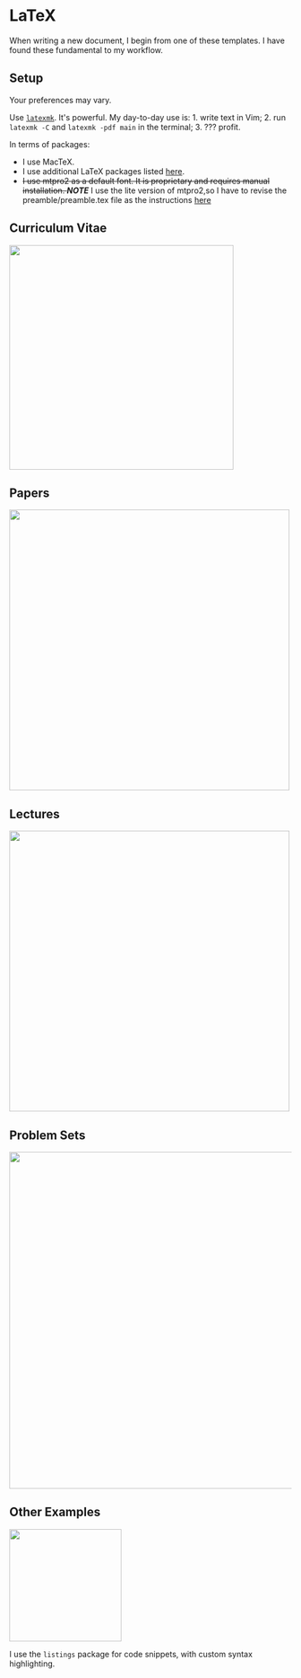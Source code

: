 # LaTeX

When writing a new document, I begin from one of these templates. I
have found these fundamental to my workflow.

## Setup

Your preferences may vary.

Use [`latexmk`](https://www.ctan.org/pkg/latexmk/?lang=en). It's
powerful. My day-to-day use is: 1. write text in Vim; 2. run `latexmk -C`
and `latexmk -pdf main` in the terminal; 3. ??? profit.

In terms of packages:

+ I use MacTeX.
+ I use additional LaTeX packages listed
  [here](https://github.com/dustinvtran/dotfiles/tree/laptop-mac/Library/texmf/tex/latex).
+ <del>I use mtpro2 as a default font. It is proprietary and requires
  manual installation. </del>
  ***NOTE*** I use the lite version of mtpro2,so I have to revise the preamble/preamble.tex file as the instructions [here](https://github.com/jamespfennell/mathtime-installer)

## Curriculum Vitae
<img src="img/cv.png" height="400">

## Papers
<img src="img/papers.png" height="500">

## Lectures
<img src="img/lectures.png" height="500">

## Problem Sets
<img src="img/problem-sets.png" width="600">

## Other Examples
<img src="img/code.png" height="200">

I use the `listings` package for code snippets, with custom syntax
highlighting.

